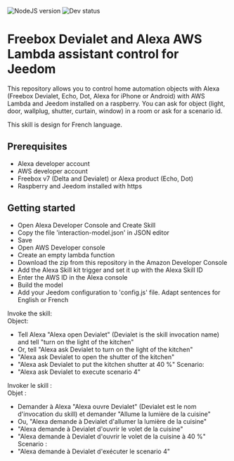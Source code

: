 ![NodeJS version](https://img.shields.io/badge/node-v8.10-green.svg) ![Dev status](https://img.shields.io/badge/status-development-orange.svg)

# Freebox Devialet and Alexa AWS Lambda assistant control for Jeedom

This repository allows you to control home automation objects with Alexa (Freebox Devialet, Echo, Dot, Alexa for iPhone or Android) with AWS Lambda and Jeedom installed on a raspberry. 
You can ask for object (light, door, wallplug, shutter, curtain, window) in a room or ask for a scenario id.

This skill is design for French language.

Prerequisites
-------------
- Alexa developer account
- AWS developer account
- Freebox v7 (Delta and Devialet) or Alexa product (Echo, Dot)
- Raspberry and Jeedom installed with https


Getting started
-------------
- Open Alexa Developer Console and Create Skill
- Copy the file 'interaction-model.json' in JSON editor
- Save
- Open AWS Developer console
- Create an empty lambda function
- Download the zip from this repository in the Amazon Developer Console
- Add the Alexa Skill kit trigger and set it up with the Alexa Skill ID
- Enter the AWS ID in the Alexa console
- Build the model
- Add your Jeedom configuration to 'config.js' file. Adapt sentences for English or French

Invoke the skill:  
Object:
- Tell Alexa "Alexa open Devialet" (Devialet is the skill invocation name) and tell "turn on the light of the kitchen"
- Or, tell "Alexa ask Devialet to turn on the light of the kitchen"
- "Alexa ask Devialet to open the shutter of the kitchen"
- "Alexa ask Devialet to put the kitchen shutter at 40 %"
Scenario:
- "Alexa ask Devialet to execute scenario 4"

Invoker le skill :  
Objet :
- Demander à Alexa "Alexa ouvre Devialet" (Devialet est le nom d'invocation du skill) et demander "Allume la lumière de la cuisine"
- Ou, "Alexa demande à Devialet d'allumer la lumière de la cuisine"
- "Alexa demande à Devialet d'ouvrir le volet de la cuisine"
- "Alexa demande à Devialet d'ouvrir le volet de la cuisine à 40 %"
Scenario :
- "Alexa demande à Devialet d'exécuter le scenario 4"
